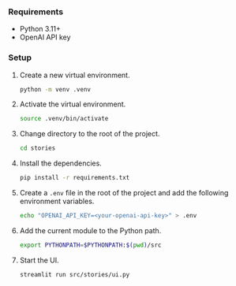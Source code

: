 
### Requirements

- Python 3.11+
- OpenAI API key


### Setup

1. Create a new virtual environment.
    ```bash
    python -m venv .venv
    ```

2. Activate the virtual environment.
    ```bash
    source .venv/bin/activate
    ```

3. Change directory to the root of the project.
    ```bash
    cd stories
    ```

4. Install the dependencies.
    ```bash
    pip install -r requirements.txt
    ```

5. Create a `.env` file in the root of the project and add the following environment variables.
    ```bash
    echo "OPENAI_API_KEY=<your-openai-api-key>" > .env
    ```

6. Add the current module to the Python path.
    ```bash
    export PYTHONPATH=$PYTHONPATH:$(pwd)/src
    ```

7. Start the UI.
    ```bash
    streamlit run src/stories/ui.py
    ```